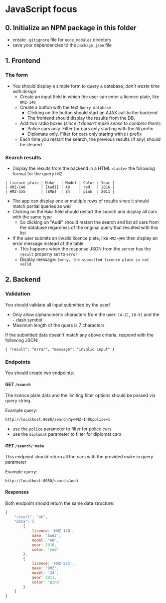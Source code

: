 
# JavaScript focus

## 0. Initialize an NPM package in this folder
 - create `.gitignore` file for `node_modules` directory
 - save your dependencies to the `package.json` file

## 1. Frontend

### The form
 - You should display a simple form to query a database, _don't waste time with design_
    - Create an input field in which the user can enter a licence plate, like `HMZ-140`
    - Create a button with the text `Query database`
        - Clicking on the button should start an AJAX call to the backend
        - The frontend should display the results from the DB.
    - Add two radio boxes (_since it doesn't make sense to combine them_):
        - Police cars only. Filter for cars only starting with the `RB` prefix
        - Diplomats only. Filter for cars only staring with `DT` prefix
    - Each time you restart the search, the previous results (if any) should be cleared

### Search results
 - Display the results from the backend in a HTML `<table>` the following format for the query `HMZ`

```
| Licence plate | Make   | Model | Color | Year |
| HMZ-140       | [Audi] | A8    | red   | 2016 |
| HMZ-555       | [BMW]  | Z4    | pink  | 2011 |
```

 - The app can display one or multiple rows of results since it should match partial queries as well
 - Clicking on the `Make` field should restart the search and display all cars with the same type
    - So clicking on "Audi" should restart the search and list all cars from the database regardless of the original query that resulted with this list
 - If the user submits an invalid licence plate, like `HMZ-@#5` then display an error message instead of the table
    - This happens when the response JSON from the server has the `result` property set to `error`
    - Display message: `Sorry, the submitted licence plate is not valid`

## 2. Backend

### Validation

You should validate all input submitted by the user! 

 - Only allow alphanumeric characters from the user: `[A-Z]`, `[0-9]` and the `-` dash symbol
 - Maximum length of the quers is 7 characters

If the submitted data doesn't match any above criteria, respond with the following JSON:

`{ "result": "error", "message": "invalid input" }`

### Endpoints

You should create two endpoints:

#### GET `/search`

The licence plate data and the limiting filter options should be passed via query string.

Example query:

`http://localhost:8080/search?q=HMZ-140&police=1`

 - use the `police` parameter to filter for police cars
 - use the `diplomat` parameter to filter for diplomat cars

#### GET `/search/:make`

This endpoint should return all the cars with the provided make in query parameter

Example query:

`http://localhost:8080/search/audi`

#### Responses

Both endpoint should return the same data structure:

```javascript
{
    "result": "ok",
    "data": [
        {
            licence: 'HMZ-140',
            make: 'Audi',
            model: 'A8',
            year: 2016,
            color: 'red'
        },
        {
            licence: 'HMZ-555',
            make: 'BMZ',
            model: 'Z4',
            year: 2011,
            color: 'pink'
        }
    ]
}
```
